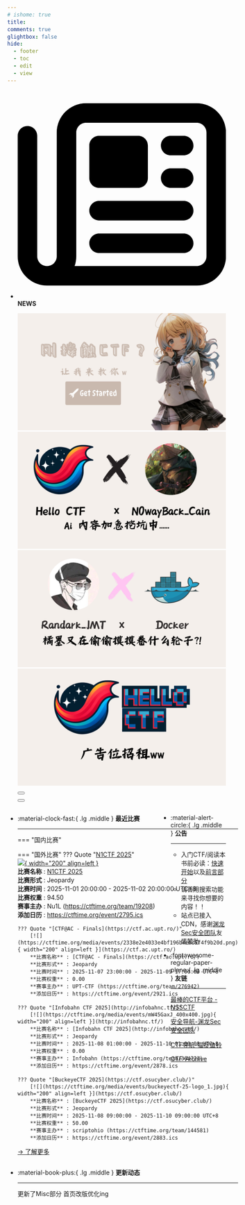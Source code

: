 ```yaml
---
# ishome: true
title: 
comments: true
glightbox: false
hide:
  - footer
  - toc
  - edit
  - view
---
```


<div class="grid cards">
    <ul>
        <li>
            <p><span class="twemoji lg middle"><svg xmlns="http://www.w3.org/2000/svg"
                        viewBox="0 0 512 512"><!--! Font Awesome Free 6.5.1 by @fontawesome - https://fontawesome.com License - https://fontawesome.com/license/free (Icons: CC BY 4.0, Fonts: SIL OFL 1.1, Code: MIT License) Copyright 2023 Fonticons, Inc.-->
                        <path
                            d="M168 80c-13.3 0-24 10.7-24 24v304c0 8.4-1.4 16.5-4.1 24H440c13.3 0 24-10.7 24-24V104c0-13.3-10.7-24-24-24H168zM72 480c-39.8 0-72-32.2-72-72V112c0-13.3 10.7-24 24-24s24 10.7 24 24v296c0 13.3 10.7 24 24 24s24-10.7 24-24V104c0-39.8 32.2-72 72-72h272c39.8 0 72 32.2 72 72v304c0 39.8-32.2 72-72 72H72zm104-344c0-13.3 10.7-24 24-24h96c13.3 0 24 10.7 24 24v80c0 13.3-10.7 24-24 24h-96c-13.3 0-24-10.7-24-24v-80zm200-24h32c13.3 0 24 10.7 24 24s-10.7 24-24 24h-32c-13.3 0-24-10.7-24-24s10.7-24 24-24zm0 80h32c13.3 0 24 10.7 24 24s-10.7 24-24 24h-32c-13.3 0-24-10.7-24-24s10.7-24 24-24zm-176 80h208c13.3 0 24 10.7 24 24s-10.7 24-24 24H200c-13.3 0-24-10.7-24-24s10.7-24 24-24zm0 80h208c13.3 0 24 10.7 24 24s-10.7 24-24 24H200c-13.3 0-24-10.7-24-24s10.7-24 24-24z">
                        </path>
                    </svg></span> <strong>NEWS</strong></p>
            <div class="grid cards">
                <div class="carousel">
                    <div class="carousel-container">
                        <a href="../HC_Start/" target="_blank"><img src="./assets/banner-quickstart.png" /></a>
                        <a href="../HC_AI/" target="_blank"><img src="./assets/banner-update.png" /></a>
                        <a href="https://github.com/CTF-Archives" target="_blank"><img
                                src="./assets/banner-Achieve.png" /></a>
                        <a href="javascript:alert$.next('我很可爱，请给我钱w');"><img
                                src="./assets/Banner-imcutesogivememoney.png" /></a>
                    </div>
                    <!-- 触发 hover 的区域 -->
                    <div class="carousel-hover left">
                        <button class="carousel-btn left" onclick="leftShift()"></button>
                    </div>
                    <div class="carousel-hover right">
                        <button class="carousel-btn right" onclick="rightShift()"></button>
                    </div>
                    <div class="carousel-bottom"></div>
                </div>
            </div>
        </li>
    </ul>
</div>

<div class="grid grid-cols-8 gap-4" style="display: grid;grid-template-columns: 70% 30%;" markdown>

<div class="grid cards" style="display: grid; grid-template-columns: 1fr;" markdown>

<div class="grid cards" markdown>

-   :material-clock-fast:{ .lg .middle } __最近比赛__

    ---
    <!-- 主页赛事展示_开始 -->
    === "国内比赛"
    
    === "国外比赛"
        ??? Quote "[N1CTF 2025](https://ctf2025.nu1l.com/)"  
            [![](https://ctftime.org/media/events/logo2_5_2.png){ width="200" align=left }](https://ctf2025.nu1l.com/)  
            **比赛名称** : [N1CTF 2025](https://ctf2025.nu1l.com/)  
            **比赛形式** : Jeopardy  
            **比赛时间** : 2025-11-01 20:00:00 - 2025-11-02 20:00:00 UTC+8  
            **比赛权重** : 94.50  
            **赛事主办** : Nu1L (https://ctftime.org/team/19208)  
            **添加日历** : https://ctftime.org/event/2795.ics  
            
        ??? Quote "[CTF@AC - Finals](https://ctf.ac.upt.ro/)"  
            [![](https://ctftime.org/media/events/2338e2e4033e4bf196b4e6c5f4f9b20d.png){ width="200" align=left }](https://ctf.ac.upt.ro/)  
            **比赛名称** : [CTF@AC - Finals](https://ctf.ac.upt.ro/)  
            **比赛形式** : Jeopardy  
            **比赛时间** : 2025-11-07 23:00:00 - 2025-11-09 17:00:00 UTC+8  
            **比赛权重** : 0.00  
            **赛事主办** : UPT-CTF (https://ctftime.org/team/276942)  
            **添加日历** : https://ctftime.org/event/2921.ics  
            
        ??? Quote "[Infobahn CTF 2025](http://infobahnc.tf/)"  
            [![](https://ctftime.org/media/events/mW45GaxJ_400x400.jpg){ width="200" align=left }](http://infobahnc.tf/)  
            **比赛名称** : [Infobahn CTF 2025](http://infobahnc.tf/)  
            **比赛形式** : Jeopardy  
            **比赛时间** : 2025-11-08 01:00:00 - 2025-11-10 01:00:00 UTC+8  
            **比赛权重** : 0.00  
            **赛事主办** : Infobahn (https://ctftime.org/team/364723)  
            **添加日历** : https://ctftime.org/event/2878.ics  
            
        ??? Quote "[BuckeyeCTF 2025](https://ctf.osucyber.club/)"  
            [![](https://ctftime.org/media/events/buckeyectf-25-logo_1.jpg){ width="200" align=left }](https://ctf.osucyber.club/)  
            **比赛名称** : [BuckeyeCTF 2025](https://ctf.osucyber.club/)  
            **比赛形式** : Jeopardy  
            **比赛时间** : 2025-11-08 09:00:00 - 2025-11-10 09:00:00 UTC+8  
            **比赛权重** : 50.00  
            **赛事主办** : scriptohio (https://ctftime.org/team/144581)  
            **添加日历** : https://ctftime.org/event/2883.ics  
            
    <!-- 主页赛事展示_结束 -->
    [→ 了解更多](./Event/)

</div>
  <div class="grid cards" markdown>

-   :material-book-plus:{ .lg .middle } __更新动态__

    ---

    更新了Misc部分 首页改版优化ing

</div>  
</div>
<div class="grid cards" markdown>

<div class="grid cards" markdown>

-   :material-alert-circle:{ .lg .middle } __公告__

    ---

    - 入门CTF/阅读本书前必读：[快速开始](./HC_Start/)以及[前言部分](./HC_Preface/)  
    - 请善用搜索功能来寻找你想要的内容！！
    - 站点已接入 CDN，感谢[渊龙Sec安全团队](https://dh.aabyss.cn)友情赞助

-   :fontawesome-regular-paper-plane:{ .lg .middle } __友链__

    ---

    [最棒的CTF平台 - NSSCTF](https://www.nssctf.cn/)  

    [安全导航-渊龙Sec安全团队](https://dh.aabyss.cn)    

    [CTF导航-猫捉鱼铃](https://ctf.mzy0.com/)

    [CTF-Archive](https://github.com/CTF-Archives)

</div>   

</div>

</div>
